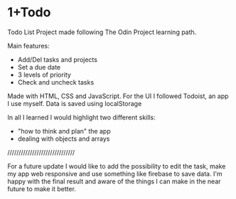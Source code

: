 # 1+Todo

Todo List Project made following The Odin Project learning path.

Main features:
- Add/Del tasks and projects
- Set a due date
- 3 levels of priority
- Check and uncheck tasks

Made with HTML, CSS and JavaScript. For the UI I followed Todoist, an app I use myself.
Data is saved using localStorage

In all I learned I would highlight two different skills: 
- "how to think and plan" the app
- dealing with objects and arrays


//////////////////////////////

For a future update I would like to add the possibility to edit the task, make my app web responsive and use something like firebase to save data.
I'm happy with the final result and aware of the things I can make in the near future to make it better.
